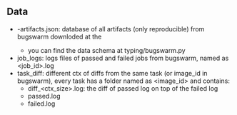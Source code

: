 

## Data

- <date>-artifacts.json: database of all artifacts (only reproducible) from bugswarm downloded at the <date> 
  - you can find the data schema at typing/bugswarm.py
- job_logs: logs files of passed and failed jobs from bugswarm, named as <job_id>.log
- task_diff: different ctx of diffs from the same task (or image_id in bugswarm), every task has a folder named as <image_id> and contains:
  - diff_<ctx_size>.log:  the diff of passed log on top of the failed log
  - passed.log
  - failed.log
